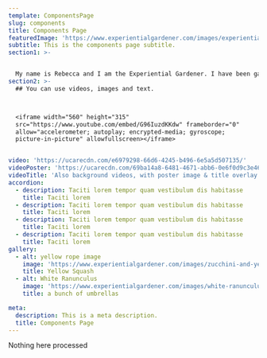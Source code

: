 ```yaml
---
template: ComponentsPage
slug: components
title: Components Page
featuredImage: 'https://www.experientialgardener.com/images/experiential-gardener-blog-banner.jpg'
subtitle: This is the components page subtitle.
section1: >-


  My name is Rebecca and I am the Experiential Gardener. I have been gardening for over forty years and live in North Central Texas, in Hardiness Zone 8a.
section2: >-
  ## You can use videos, images and text.



  <iframe width="560" height="315"
  src="https://www.youtube.com/embed/G96IuzdKKdw" frameborder="0"
  allow="accelerometer; autoplay; encrypted-media; gyroscope;
  picture-in-picture" allowfullscreen></iframe>


video: 'https://ucarecdn.com/e6979298-66d6-4245-b496-6e5a5d507135/'
videoPoster: 'https://ucarecdn.com/69ba14a8-6481-4671-abb6-0e6f0d9c3e46/'
videoTitle: 'Also background videos, with poster image & title overlay.'
accordion:
  - description: Taciti lorem tempor quam vestibulum dis habitasse
    title: Taciti lorem
  - description: Taciti lorem tempor quam vestibulum dis habitasse
    title: Taciti lorem
  - description: Taciti lorem tempor quam vestibulum dis habitasse
    title: Taciti lorem
  - description: Taciti lorem tempor quam vestibulum dis habitasse
    title: Taciti lorem
gallery:
  - alt: yellow rope image
    image: 'https://www.experientialgardener.com/images/zucchini-and-yellow-squash.jpg'
    title: Yellow Squash
  - alt: White Ranunculus
    image: 'https://www.experientialgardener.com/images/white-ranunculus.jpg'
    title: a bunch of umbrellas

meta:
  description: This is a meta description.
  title: Components Page
---
```


Nothing here processed